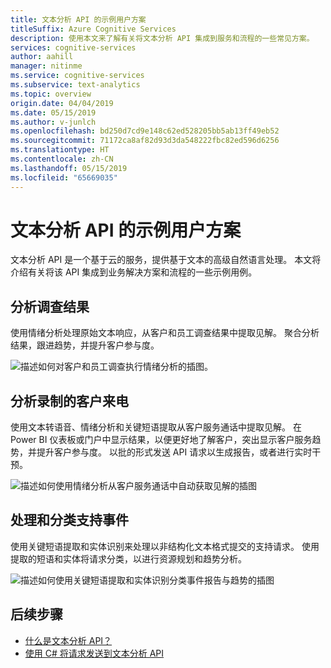 ```yaml
---
title: 文本分析 API 的示例用户方案
titleSuffix: Azure Cognitive Services
description: 使用本文来了解有关将文本分析 API 集成到服务和流程的一些常见方案。
services: cognitive-services
author: aahill
manager: nitinme
ms.service: cognitive-services
ms.subservice: text-analytics
ms.topic: overview
origin.date: 04/04/2019
ms.date: 05/15/2019
ms.author: v-junlch
ms.openlocfilehash: bd250d7cd9e148c62ed528205bb5ab13ff49eb52
ms.sourcegitcommit: 71172ca8af82d93d3da548222fbc82ed596d6256
ms.translationtype: HT
ms.contentlocale: zh-CN
ms.lasthandoff: 05/15/2019
ms.locfileid: "65669035"
---
```

# <a name="example-user-scenarios-for-the-text-analytics-api"></a>文本分析 API 的示例用户方案

文本分析 API 是一个基于云的服务，提供基于文本的高级自然语言处理。 本文将介绍有关将该 API 集成到业务解决方案和流程的一些示例用例。 

## <a name="analyze-survey-results"></a>分析调查结果

使用情绪分析处理原始文本响应，从客户和员工调查结果中提取见解。 聚合分析结果，跟进趋势，并提升客户参与度。

![描述如何对客户和员工调查执行情绪分析的插图。](media/use-cases/survey-results.svg)

## <a name="analyze-recorded-inbound-customer-calls"></a>分析录制的客户来电

使用文本转语音、情绪分析和关键短语提取从客户服务通话中提取见解。 在 Power BI 仪表板或门户中显示结果，以便更好地了解客户，突出显示客户服务趋势，并提升客户参与度。 以批的形式发送 API 请求以生成报告，或者进行实时干预。 

![描述如何使用情绪分析从客户服务通话中自动获取见解的插图](media/use-cases/azure-inbound.svg)

## <a name="process-and-categorize-support-incidents"></a>处理和分类支持事件

使用关键短语提取和实体识别来处理以非结构化文本格式提交的支持请求。 使用提取的短语和实体将请求分类，以进行资源规划和趋势分析。

![描述如何使用关键短语提取和实体识别分类事件报告与趋势的插图](media/use-cases/support-incidents.svg)

## <a name="next-steps"></a>后续步骤

* [什么是文本分析 API？](overview.md)
* [使用 C# 将请求发送到文本分析 API](quickstarts/csharp.md)

